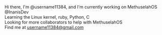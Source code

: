 Hi there, I'm @username11384, and I'm currently working on MethuselahOS @InanisDev <br>
Learning the Linux kernel, ruby, Python, C <br>
Looking for more collaborators to help with MethuselahOS <br>
Find me at username11384@gmail.com <br>

<!---
username11384/username11384 is a ✨ special ✨ repository because its `README.md` (this file) appears on your GitHub profile.
You can click the Preview link to take a look at your changes.
--->
